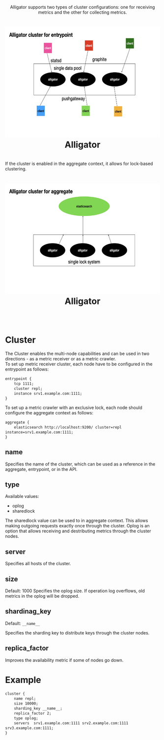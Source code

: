 <p align="center">
Alligator supports two types of cluster configurations: one for receiving metrics and the other for collecting metrics.
<br>
<h1 align="center" style="border-bottom: none">
    <img width="640" height="360" alt="alligator-cluster-entrypoint" src="/doc/images/cluster-entr.jpeg"></a><br>Alligator
</h1>
<br>
If the cluster is enabled in the aggregate context, it allows for lock-based clustering.
<br>
<h1 align="center" style="border-bottom: none">
    <img width="640" height="360" alt="alligator-cluster-aggregate" src="/doc/images/cluster-aggr.jpeg"></a><br>Alligator
</h1>

<br>
<br>
</p>

# Cluster
The Cluster enables the multi-node capabilities and can be used in two directions - as a metric receiver or as a metric crawler.\
To set up metric receiver cluster, each node have to be configured in the entrypoint as follows:
```
entrypoint {
    tcp 1111;
    cluster repl;
    instance srv1.example.com:1111;
}
```

To set up a metric crawler with an exclusive lock, each node should configure the aggregate context as follows:
```
aggregate {
    elasticsearch http://localhost:9200/ cluster=repl instance=srv1.example.com:1111;
}
```


## name
Specifies the name of the cluster, which can be used as a reference in the aggregate, entrypoint, or in the API.


## type
Available values:
- oplog
- sharedlock

The sharedlock value can be used to in aggregate context. This allows making outgoing requests exactly once through the cluster.
Oplog is an option that allows receiving and destributing metrics through the cluster nodes.


## server
Specifies all hosts of the cluster.


## size
Default: 1000
Specifies the oplog size. If operation log overflows, old metrics in the oplog will be dropped.


## shardinag\_key
Default: `__name__`

Specifies the sharding key to distribute keys through the cluster nodes.


## replica\_factor
Improves the availability metric if some of nodes go down.


# Example
```
cluster {
    name repl;
    size 10000;
    sharding_key __name__;
    replica_factor 2;
    type oplog;
    servers  srv1.example.com:1111 srv2.example.com:1111 srv3.example.com:1111;
}
```

